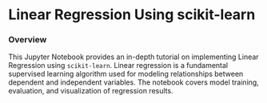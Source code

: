 # Linear Regression Using scikit-learn
### Overview
This Jupyter Notebook provides an in-depth tutorial on implementing Linear Regression using `scikit-learn`. Linear regression is a fundamental supervised learning algorithm used for modeling relationships between dependent and independent variables. The notebook covers model training, evaluation, and visualization of regression results.
